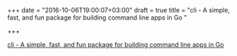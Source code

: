 +++
date = "2016-10-06T19:00:07+03:00"
draft = true
title = "cli - A simple, fast, and fun package for building command line apps in Go "

+++

<p><a href="https://t.co/hZP5ixYJRC">cli - A simple, fast, and fun package for building command line apps in Go </a></p>
